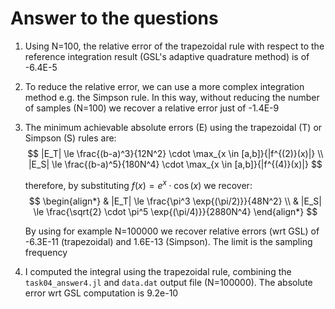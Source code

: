 # Answer to the questions

1) 
    Using N=100, the relative error of the trapezoidal rule with respect to the reference integration result (GSL's adaptive quadrature method) is of -6.4E-5

2) 
    To reduce the relative error, we can use a more complex integration method e.g. the Simpson rule. In this way, without reducing the number of samples (N=100) we recover a relative error just of -1.4E-9

3) 
    The minimum achievable absolute errors (E) using the trapezoidal (T) or Simpson (S) rules are:
    $$
    |E_T| \le \frac{(b-a)^3}{12N^2} \cdot \max_{x \in [a,b]}{|f^{(2)}(x)|}
    \\
    |E_S| \le \frac{(b-a)^5}{180N^4} \cdot \max_{x \in [a,b]}{|f^{(4)}(x)|}
    $$

    therefore, by substituting $f(x) = e^x \cdot \cos{(x)}$ we recover:
    $$
    \begin{align*}
    & |E_T| \le \frac{\pi^3 \exp{(\pi/2)}}{48N^2}
    \\
    & |E_S| \le \frac{\sqrt{2} \cdot \pi^5 \exp{(\pi/4)}}{2880N^4}
    \end{align*}
    $$

    By using for example N=100000 we recover relative errors (wrt GSL) of -6.3E-11 (trapezoidal) and 1.6E-13 (Simpson). The limit is the sampling frequency

4) 
    I computed the integral using the trapezoidal rule, combining the `task04_answer4.jl` and `data.dat` output file (N=100000). The absolute error wrt GSL computation is 9.2e-10